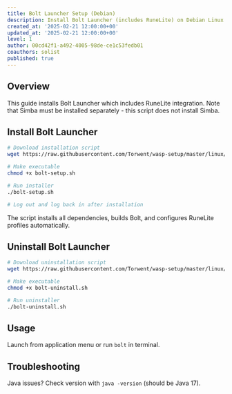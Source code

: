 ```yaml
---
title: Bolt Launcher Setup (Debian)
description: Install Bolt Launcher (includes RuneLite) on Debian Linux
created_at: '2025-02-21 12:00:00+00'
updated_at: '2025-02-21 12:00:00+00'
level: 1
author: 00cd42f1-a492-4005-98de-ce1c53fedb01
coauthors: solist
published: true
---
```


## Overview

This guide installs Bolt Launcher which includes RuneLite integration. Note that Simba must be installed separately - this script does not install Simba.

## Install Bolt Launcher

```bash
# Download installation script
wget https://raw.githubusercontent.com/Torwent/wasp-setup/master/linux/bolt-setup.sh

# Make executable
chmod +x bolt-setup.sh

# Run installer
./bolt-setup.sh

# Log out and log back in after installation
```

The script installs all dependencies, builds Bolt, and configures RuneLite profiles automatically.

## Uninstall Bolt Launcher

```bash
# Download uninstallation script
wget https://raw.githubusercontent.com/Torwent/wasp-setup/master/linux/bolt-uninstall.sh

# Make executable
chmod +x bolt-uninstall.sh

# Run uninstaller
./bolt-uninstall.sh
```

## Usage

Launch from application menu or run `bolt` in terminal.

## Troubleshooting

Java issues? Check version with `java -version` (should be Java 17).
